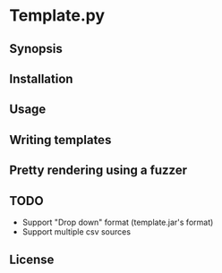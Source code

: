 # Template.py
## Synopsis
## Installation
## Usage
## Writing templates
## Pretty rendering using a fuzzer
## TODO
* Support "Drop down" format (template.jar's format)
* Support multiple csv sources
## License
